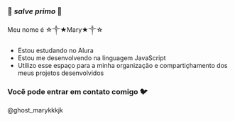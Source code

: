 ### 🔮 *salve primo* 🔮

Meu nome é ☆༒★Mary★༒☆

- Estou estudando no Alura
- Estou me desenvolvendo na linguagem JavaScript
- Utilizo esse espaço para a minha organização e compartiçhamento dos meus projetos desenvolvidos

### Vocẽ pode entrar em contato comigo 🐦

@ghost_marykkkjk

